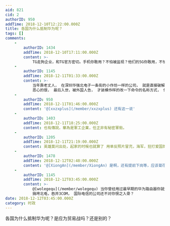 ```yaml
---
aid: 821
cid: 2
authorID: 950
addTime: 2018-12-10T12:22:00.000Z
title: 各国为什么抵制华为呢？
tags: []
comments:
    -
        authorID: 1434
        addTime: 2018-12-10T17:11:00.000Z
        content: >-
            TG走狗企业，和TG官方密切。手机你敢用？不怕被监视？他们的5G你敢用，不怕不监视。华为不是一个正常的企业，就是TG的情报机构，向赵家汇报用户一举一动。另外，还偷窃技术，违反禁令。无恶不作。
    -
        authorID: 1145
        addTime: 2018-12-11T01:33:00.000Z
        content: >-
            当年靠老丈人， 在深圳华强北电子一条街的小作坊一样的公司， 就是直接破解思科的路由， 再倒卖出来的牌子， 里面的命令完全一模一样，
            恶心的很， 最后入世，被外国人告， 才装模作样的改一下命令的名称方式， 你说这样的公司， 人家不过街老鼠一样想揍你么。
    -
        authorID: 950
        addTime: 2018-12-11T01:46:00.000Z
        content: '@[xxzxplus](/member/xxzxplus) 还有这一说'
    -
        authorID: 1403
        addTime: 2018-12-11T18:25:00.000Z
        content: 也有傳說，華為是軍工企業，任正非有秘密軍銜。
    -
        authorID: 1205
        addTime: 2018-12-11T21:19:00.000Z
        content: 英雄莫问出处，起家的时候也就算了 用单反照片冒充，海军，狂打爱国牌，奋斗者协议让员工放弃家庭责任全身心地工作等都巨恶心
    -
        authorID: 1478
        addTime: 2018-12-12T02:48:00.000Z
        content: '@[XiongAn](/member/XiongAn) 是啊，还有提前下岗等，应该菊花厂很多方面给国内企业起了个坏头，影响十分恶劣'
    -
        authorID: 1145
        addTime: 2018-12-12T03:45:00.000Z
        content: >-
            @[wolegequ](/member/wolegequ) 当你曾经用过最早期的华为路由器你就知道了， 当然现在都找不到了。 就是靠抄，
            搞垮北电，吞并3COM， 国际电信的公司还不对你恨之入骨？
date: 2018-12-12T03:45:00.000Z
category: 时政
---
```


各国为什么抵制华为呢？是应为贸易战吗？还是别的？
